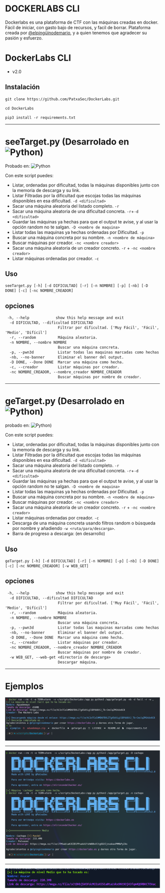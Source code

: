 
# DOCKERLABS CLI

Dockerlabs es una plataforma de CTF con las máquinas creadas en docker. Fácil de iniciar, con gasto bajo de recursos, y facil de borrar. Plataforma creada por [@elpingüinodemario](https://github.com/Maalfer), y a quien tenemos que agradecer su pasión y esfuerzo.

# DockerLabs CLI
- v2.0


## Instalación

```
git clone https://github.com/PatxaSec/DockerLabs.git
```
```
cd DockerLabs
```
```
pip3 install -r requirements.txt 
```


---

# seeTarget.py (Desarrolado en ![Python](https://img.shields.io/badge/python-3.11.9-3670A0?style=flat&logo=python&logoColor=ffdd54))

Probado en: ![Python](https://img.shields.io/badge/python-3.9_|_3.10_|_3.11-3670A0?style=flat&logo=python&logoColor=ffdd54)

Con este script puedes:
- Listar, ordenadas por dificultad, todas la máquinas disponibles junto con la memoria de descarga y su link.
- Listar Filtradas por la dificultad que escojas todas las máquinas disponibles en esa dificultad. `-d <dificultad>`
- Sacar una máquina aleatoria del listado completo. `-r`
- Sacar una máquina aleatoria de una dificultad concreta. `-r`+`-d <dificultad>`
- Guardar las máquinas ya hechas para que el output te avise, y al usar la opción random no te salgan. `-D <nombre de maquina>`
- Listar todas las maquinas ya hechas ordenadas por Dificultad. `-p`
- Buscar una máquina concreta por su nombre. `-n <nombre de máquina>`
- Buscar máquinas por creador. `-nc <nombre creador>`
- Sacar una máquina aleatoria de un creador concreto. `-r` + `-nc <nombre creador>`
- Listar máquinas ordenadas por creador. `-c`

## Uso

```
seeTarget.py [-h] [-d DIFICULTAD] [-r] [-n NOMBRE] [-p] [-nb] [-D DONE] [-c] [-nc NOMBRE_CREADOR]
```

## opciones
```
 -h, --help            show this help message and exit
  -d DIFICULTAD, --dificultad DIFICULTAD
                        Filtrar por dificultad. ['Muy Fácil', 'Fácil', 'Medio', 'Difícil']
  -r, --random          Máquina aleatoria.
  -n NOMBRE, --nombre NOMBRE
                        Buscar una máquina concreta.
  -p, --pwn3d           Listar todas las maquinas marcadas como hechas
  -nb, --no-banner      Eliminar el banner del output.
  -D DONE, --Done DONE  Marcar una máquina como hecha.
  -c, --creador         Listar máquinas por creador.
  -nc NOMBRE_CREADOR, --nombre_creador NOMBRE_CREADOR
                        Buscar máquinas por nombre de creador.

```



---
# geTarget.py  (Desarrolado en ![Python](https://img.shields.io/badge/python-3.10.12_slim-3670A0?style=flat&logo=python&logoColor=ffdd54))

probado en: ![Python](https://img.shields.io/badge/python-3.10.12_slim-3670A0?style=flat&logo=python&logoColor=ffdd54))

Con este script puedes:
- Listar, ordenadas por dificultad, todas la máquinas disponibles junto con la memoria de descarga y su link.
- Listar Filtradas por la dificultad que escojas todas las máquinas disponibles en esa dificultad. `-d <dificultad>`
- Sacar una máquina aleatoria del listado completo. `-r`
- Sacar una máquina aleatoria de una dificultad concreta. `-r`+`-d <dificultad>`
- Guardar las máquinas ya hechas para que el output te avise, y al usar la opción random no te salgan. `-D <nombre de maquina>`
- Listar todas las maquinas ya hechas ordenadas por Dificultad. `-p`
- Buscar una máquina concreta por su nombre. `-n <nombre de máquina>`
- Buscar máquinas por creador. `-nc <nombre creador>`
- Sacar una máquina aleatoria de un creador concreto. `-r` + `-nc <nombre creador>`
- Listar máquinas ordenadas por creador. `-c`
- Descarga de una máquina concreta usando filtros random o búsqueda por nombre y añadiendo `-w <ruta/para/descarga>`. 
- Barra de progreso a descarga: (en desarrollo)

## Uso

```
geTarget.py [-h] [-d DIFICULTAD] [-r] [-n NOMBRE] [-p] [-nb] [-D DONE] [-c] [-nc NOMBRE_CREADOR] [-w WEB_GET]
```

## opciones
```
 -h, --help            show this help message and exit
  -d DIFICULTAD, --dificultad DIFICULTAD
                        Filtrar por dificultad. ['Muy Fácil', 'Fácil', 'Medio', 'Difícil']
  -r, --random          Máquina aleatoria.
  -n NOMBRE, --nombre NOMBRE
                        Buscar una máquina concreta.
  -p, --pwn3d           Listar todas las maquinas marcadas como hechas
  -nb, --no-banner      Eliminar el banner del output.
  -D DONE, --Done DONE  Marcar una máquina como hecha.
  -c, --creador         Listar máquinas por creador.
  -nc NOMBRE_CREADOR, --nombre_creador NOMBRE_CREADOR
                        Buscar máquinas por nombre de creador.
  -w WEB_GET, --web-get <directorio de descarga>
                        Descargar máquina.

```
---

# Ejemplos

![descarga](ejemplos/descarga.png)

---

![marcar y verificar](ejemplos/marcar_hecha_y_verificar.png)

---

![random+medio](ejemplos/random+Medio.png)
